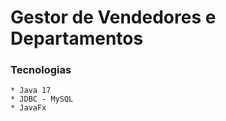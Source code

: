 # Gestor de Vendedores e Departamentos

### Tecnologias 
    * Java 17
    * JDBC - MySQL
    * JavaFx
